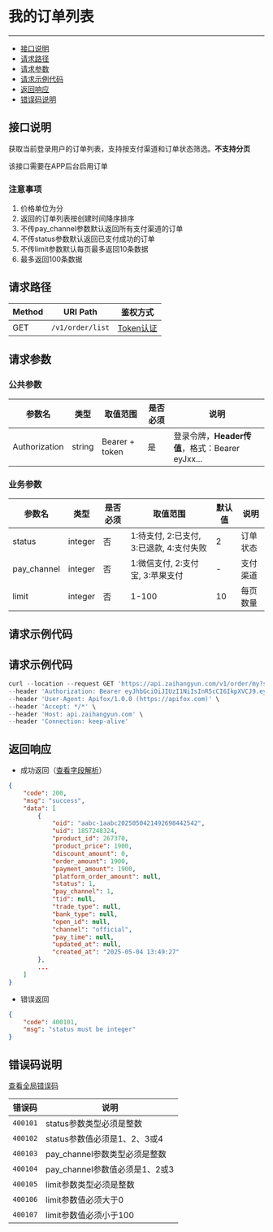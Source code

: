 # 我的订单列表

---
- [接口说明](#section-1)
- [请求路径](#section-2)
- [请求参数](#section-3)
- [请求示例代码](#section-4)
- [返回响应](#section-5)
- [错误码说明](#section-6)

<a name="section-1"></a>
## 接口说明

获取当前登录用户的订单列表，支持按支付渠道和订单状态筛选。**不支持分页**

该接口需要在APP后台启用订单

### 注意事项

1. 价格单位为分
2. 返回的订单列表按创建时间降序排序
3. 不传pay_channel参数默认返回所有支付渠道的订单
4. 不传status参数默认返回已支付成功的订单
5. 不传limit参数默认每页最多返回10条数据
6. 最多返回100条数据

<a name="section-2"></a>
## 请求路径

| Method | URI Path | 鉴权方式 |
| -- | -- | -- |
| GET | `/v1/order/list` | [Token认证](/{{route}}/{{version}}/intro#section-4) |

<a name="section-3"></a>
## 请求参数

### 公共参数
| 参数名 | 类型 | 取值范围 | 是否必须 | 说明 |
| -- | -- | -- | -- | -- |
| Authorization | string | Bearer + token | 是 | 登录令牌，**Header传值**，格式：Bearer eyJxx... |

### 业务参数
| 参数名 | 类型 | 是否必须 | 取值范围 | 默认值 | 说明 |
| -- | -- | -- | -- | -- | -- |
| status | integer | 否 | 1:待支付, 2:已支付, 3:已退款, 4:支付失败 | 2 | 订单状态 |
| pay_channel | integer | 否 | 1:微信支付, 2:支付宝, 3:苹果支付 | - | 支付渠道 |
| limit | integer | 否 | 1-100 | 10 | 每页数量 |

<a name="section-4"></a>
## 请求示例代码

## 请求示例代码

```javascript
curl --location --request GET 'https://api.zaihangyun.com/v1/order/my?status=2&pay_channel=1&limit=10' \
--header 'Authorization: Bearer eyJhbGciOiJIUzI1NiIsInR5cCI6IkpXVCJ9.eyJ1aWQiOiIxMjM0NTY3OCIsImFwcF9rZXkiOiJENWZjZUExc1Z0bWFNWTFGIiwiZXhwIjoxNjUwMzgxMzYyfQ.5HC0kxCm2jsR3DpzhRJEFY3IfFvTcCN-8-qvvLCrKB8' \
--header 'User-Agent: Apifox/1.0.0 (https://apifox.com)' \
--header 'Accept: */*' \
--header 'Host: api.zaihangyun.com' \
--header 'Connection: keep-alive'
```

<a name="section-5"></a>
## 返回响应

- 成功返回（[查看字段解析](/{{route}}/{{version}}/struct#section-2)）

```json
{
    "code": 200,
    "msg": "success",
    "data": [
        {
            "oid": "aabc-1aabc2025050421492698442542",
            "uid": 1857248324,
            "product_id": 267370,
            "product_price": 1900,
            "discount_amount": 0,
            "order_amount": 1900,
            "payment_amount": 1900,
            "platform_order_amount": null,
            "status": 1,
            "pay_channel": 1,
            "tid": null,
            "trade_type": null,
            "bank_type": null,
            "open_id": null,
            "channel": "official",
            "pay_time": null,
            "updated_at": null,
            "created_at": "2025-05-04 13:49:27"
        },
        ...
    ]
}
```

- 错误返回

```json
{
    "code": 400101,
    "msg": "status must be integer"
}
```

<a name="section-6"></a>
## 错误码说明

[查看全局错误码](/{{route}}/{{version}}/code#section-2)

| 错误码 | 说明 |
| -- | -- |
| `400101` | status参数类型必须是整数 |
| `400102` | status参数值必须是1、2、3或4 |
| `400103` | pay_channel参数类型必须是整数 |
| `400104` | pay_channel参数值必须是1、2或3 |
| `400105` | limit参数类型必须是整数 |
| `400106` | limit参数值必须大于0 |
| `400107` | limit参数值必须小于100 |